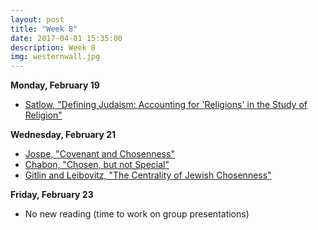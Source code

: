 ```yaml
---
layout: post
title: "Week 8"
date: 2017-04-01 15:35:00
description: Week 8
img: westernwall.jpg
---
```


**Monday, February 19**
- [Satlow, "Defining Judaism: Accounting for 'Religions' in the Study of Religion"](http://web.a.ebscohost.com.proxy.lawrence.edu:2048/ehost/pdfviewer/pdfviewer?vid=1&sid=e1bdb804-eb72-4c72-93f2-53edec7c346f%40sessionmgr4007)

**Wednesday, February 21**
- [Jospe, "Covenant and Chosenness"](https://www.myjewishlearning.com/article/covenant-and-chosenness/)
- [Chabon, "Chosen, but not Special"](http://www.nytimes.com/2010/06/06/opinion/06chabon.html?sq=chabon&st=cse&scp=2&pagewanted=all)
- [Gitlin and Leibovitz, "The Centrality of Jewish Chosenness"](http://www.tabletmag.com/scroll/35579/the-centrality-of-jewish-chosenness)

**Friday, February 23**
- No new reading (time to work on group presentations)
